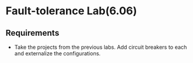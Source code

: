 # Fault-tolerance Lab(6.06)
## Requirements

- Take the projects from the previous labs. Add circuit breakers to each and externalize the configurations.
